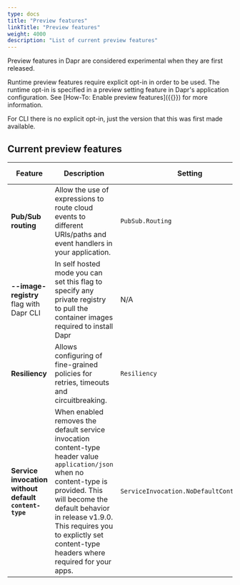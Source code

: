 ```yaml
---
type: docs
title: "Preview features"
linkTitle: "Preview features"
weight: 4000
description: "List of current preview features"
---
```

Preview features in Dapr are considered experimental when they are first released. 

Runtime preview features require explicit opt-in in order to be used. The runtime opt-in is specified in a preview setting feature in Dapr's application configuration. See [How-To: Enable preview features]({{<ref preview-features>}}) for more information.

For CLI there is no explicit opt-in, just the version that this was first made available.


## Current preview features
| Feature | Description | Setting | Documentation | Version introduced |
| ---------- |-------------|---------|---------------|-----------------|
| **Pub/Sub routing** | Allow the use of expressions to route cloud events to different URIs/paths and event handlers in your application. | `PubSub.Routing` | [How-To: Publish a message and subscribe to a topic]({{<ref howto-route-messages>}}) | v1.4 |
| **--image-registry** flag with Dapr CLI| In self hosted mode you can set this flag to specify any private registry to pull the container images required to install Dapr| N/A | [init CLI command reference]({{<ref "dapr-init.md#self-hosted-environment" >}}) | v1.7 |
| **Resiliency** | Allows configuring of fine-grained policies for retries, timeouts and circuitbreaking. | `Resiliency` | [Configure Resiliency Policies]({{<ref "resiliency-overview">}}) | 
| **Service invocation without default `content-type`** | When enabled removes the default service invocation content-type header value `application/json` when no content-type is provided. This will become the default behavior in release v1.9.0. This requires you to explictly set content-type headers where required for your apps. | `ServiceInvocation.NoDefaultContentType` | [Service Invocation]({{<ref "service_invocation_api.md#request-contents" >}}) | v1.7 |

